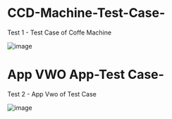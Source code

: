 # CCD-Machine-Test-Case-  

Test 1 - Test Case of Coffe Machine

![image](https://github.com/user-attachments/assets/41d69ea5-dede-4c38-9b36-fcddf0baa09a)

# App VWO App-Test Case-
Test 2 - App Vwo of Test Case

![image](https://github.com/user-attachments/assets/4a202a3d-a237-4a5d-b7e4-27ed16026d05)
